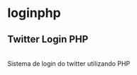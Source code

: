 # loginphp

<h2>Twitter Login PHP </h2>
<br>
<span>Sistema de login do twitter utilizando PHP </span>
